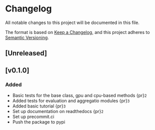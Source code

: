 # Changelog

All notable changes to this project will be documented in this file.

The format is based on [Keep a Changelog][],
and this project adheres to [Semantic Versioning][].

[keep a changelog]: https://keepachangelog.com/en/1.0.0/
[semantic versioning]: https://semver.org/spec/v2.0.0.html

## [Unreleased]

## [v0.1.0]

### Added
- Basic tests for the base class, gpu and cpu-based methods {pr}`2`
- Added tests for evaluation and aggregatio modules {pr}`3`
- Added basic tutorial {pr}`3`
- Set up documentation on readthedocs {pr}`2`
- Set up precommit.ci
- Push the package to pypi
